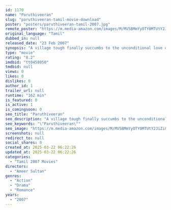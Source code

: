```yaml
---
id: 1170
name: "Paruthiveeran"
slug: "paruthiveeran-tamil-movie-download"
poster: "posters/paruthiveeran-tamil-2007.jpg"
remote_poster: "https://m.media-amazon.com/images/M/MV5BMmYyOTY0MTUtY2JiZi00NzhmLWFmNGYtODA5NDc0NzM3Nzc2XkEyXkFqcGc@._V1_SX300.jpg"
original_language: "Tamil"
dubbed_in: null
released_date: "23 Feb 2007"
synopsis: "A village tough finally succumbs to the unconditional love of his angelic cousin, but his romance faces insurmountable challenges, including family opposition and his own delinquent personality."
type: "movie"
rating: "8.2"
imdbid: "tt0458050"
tmdbid: null
views: 0
likes: 0
dislikes: 0
author_id: 1
trailer_url: null
runtime: "162 min"
is_featured: 0
is_active: 1
is_comingsoon: 0
seo_title: "Paruthiveeran"
seo_description: "A village tough finally succumbs to the unconditional love of his angelic cousin, but his romance faces insurmountable challenges, including family opposition and his own delinquent personality."
seo_keywords: "\"Paruthiveeran\""
seo_image: "https://m.media-amazon.com/images/M/MV5BMmYyOTY0MTUtY2JiZi00NzhmLWFmNGYtODA5NDc0NzM3Nzc2XkEyXkFqcGc@._V1_SX300.jpg"
screenshots: null
redirect_to: null
social_shares: 0
created_at: 2025-03-22 06:22:26
updated_at: 2025-03-22 06:22:26
categories:
  - "Tamil 2007 Movies"
directors:
  - "Ameer Sultan"
genres:
  - "Action"
  - "Drama"
  - "Romance"
years:
  - "2007"
---
```

